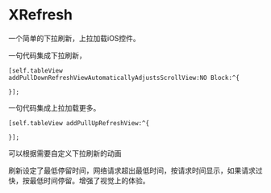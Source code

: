 # XRefresh
一个简单的下拉刷新，上拉加载iOS控件。

一句代码集成下拉刷新，

    [self.tableView addPullDownRefreshViewAutomaticallyAdjustsScrollView:NO Block:^{
       
    }];
    
一句代码集成上拉加载更多。

    [self.tableView addPullUpRefreshView:^{
       
    }];
    
可以根据需要自定义下拉刷新的动画

刷新设定了最低停留时间，网络请求超出最低时间，按请求时间显示，如果请求过快，按最低时间停留。增强了视觉上的体验。


